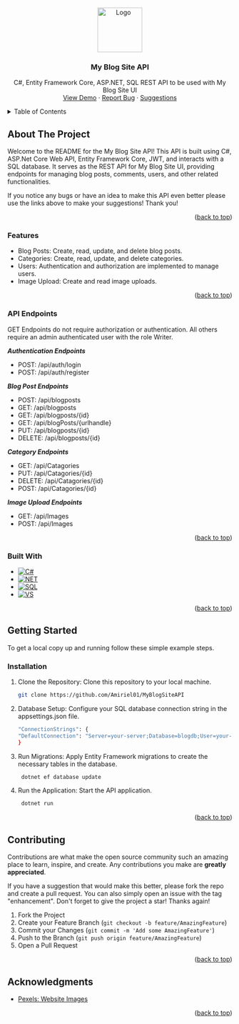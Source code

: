 <a name="readme-top"></a>

<br />
<div align="center">
  <img src="/READMEImages/logo.PNG" alt="Logo" width="100" height="100">
<h3 align="center">My Blog Site API</h3>

  <p align="center">
     C#, Entity Framework Core, ASP.NET, SQL REST API to be used with My Blog Site UI
    <br />
    <a href="https://blogsite-8fced.web.app/" target="_blank">View Demo</a>
    ·
    <a href="https://github.com/Amiriel01/BlogSiteUI/issues" target="_blank">Report Bug</a>
    ·
    <a href="https://github.com/Amiriel01/BlogSiteUI/issues" target="_blank">Suggestions</a>
  </p>
</div>

<details>
  <summary>Table of Contents</summary>
  <ol>
    <li>
      <a href="#about-the-project">About The Project</a>
      <ul>
        <li><a href="#features">Features</a></li>
      </ul>
      <ul>
        <li><a href="#api-endpoints">API Endpoints</a></li>
      </ul>
      <ul>
        <li><a href="#built-with">Built With</a></li>
      </ul>
    </li>
    <li>
      <a href="#getting-started">Getting Started</a>
      <ul>
        <li><a href="#installation">Installation</a></li>
      </ul>
    </li>
    <li><a href="#contributing">Contributing</a></li>
    <li><a href="#acknowledgments">Acknowledgments</a></li>
  </ol>
</details>

## About The Project

Welcome to the README for the My Blog Site API! This API is built using C#, ASP.Net Core Web API, Entity Framework Core, JWT, and interacts with a SQL database. It serves as the REST API for My Blog Site UI, providing endpoints for managing blog posts, comments, users, and other related functionalities.

If you notice any bugs or have an idea to make this API even better please use the links above to make your suggestions! Thank you!

<p align="right">(<a href="#readme-top">back to top</a>)</p>

### Features

* Blog Posts: Create, read, update, and delete blog posts.
* Categories: Create, read, update, and delete categories.
* Users: Authentication and authorization are implemented to manage users.
* Image Upload: Create and read image uploads.

<p align="right">(<a href="#readme-top">back to top</a>)</p>

### API Endpoints

GET Endpoints do not require authorization or authentication. All others require an admin authenticated user with the role Writer.

***Authentication Endpoints***

* POST: /api/auth/login
* POST: /api/auth/register

***Blog Post Endpoints***

* POST: /api/blogposts
* GET: /api/blogposts
* GET: /api/blogposts/{id}
* GET: /api/blogPosts/{urlhandle}
* PUT: /api/blogposts/{id}
* DELETE: /api/blogposts/{id}

***Category Endpoints***

* GET: /api/Catagories
* PUT: /api/Catagories/{id}
* DELETE: /api/Catagories/{id}
* POST: /api/Catagories/{id}

***Image Upload Endpoints***
* GET: /api/Images
* POST: /api/Images

<p align="right">(<a href="#readme-top">back to top</a>)</p>

### Built With

* [![C#][C#.io]][C#-url]
* [![NET][NET.io]][NET-url]
* [![SQL][SQL.io]][SQL-url]
* [![VS][VS.io]][VS-url]

<p align="right">(<a href="#readme-top">back to top</a>)</p>

## Getting Started

To get a local copy up and running follow these simple example steps.

### Installation

1. Clone the Repository: Clone this repository to your local machine.
   ```sh
   git clone https://github.com/Amiriel01/MyBlogSiteAPI
   ```
2. Database Setup: Configure your SQL database connection string in the appsettings.json file.
   ```sh
   "ConnectionStrings": {
   "DefaultConnection": "Server=your-server;Database=blogdb;User=your-username;Password=your-password;"
   }
   ```
3. Run Migrations: Apply Entity Framework migrations to create the necessary tables in the database.
   ```sh
    dotnet ef database update
   ```
4. Run the Application: Start the API application.
   ```sh
    dotnet run
   ```
   
<p align="right">(<a href="#readme-top">back to top</a>)</p>

## Contributing

Contributions are what make the open source community such an amazing place to learn, inspire, and create. Any contributions you make are **greatly appreciated**.

If you have a suggestion that would make this better, please fork the repo and create a pull request. You can also simply open an issue with the tag "enhancement".
Don't forget to give the project a star! Thanks again!

1. Fork the Project
2. Create your Feature Branch (`git checkout -b feature/AmazingFeature`)
3. Commit your Changes (`git commit -m 'Add some AmazingFeature'`)
4. Push to the Branch (`git push origin feature/AmazingFeature`)
5. Open a Pull Request

<p align="right">(<a href="#readme-top">back to top</a>)</p>

## Acknowledgments

* [Pexels: Website Images](https://www.pexels.com/)

<p align="right">(<a href="#readme-top">back to top</a>)</p>

[C#.io]: https://img.shields.io/badge/c%23-%23239120.svg?style=for-the-badge&logo=csharp&logoColor=white
[C#-url]: https://learn.microsoft.com/en-us/dotnet/csharp/
[NET.io]: https://img.shields.io/badge/.NET-5C2D91?style=for-the-badge&logo=.net&logoColor=white
[NET-url]: https://learn.microsoft.com/en-us/dotnet/
[JWT.io]: https://img.shields.io/badge/JWT-black?style=for-the-badge&logo=JSON%20web%20tokens
[JWT-url]: https://jwt.io/introduction
[SQL.io]: https://img.shields.io/badge/Microsoft%20SQL%20Server-CC2927?style=for-the-badge&logo=microsoft%20sql%20server&logoColor=white
[SQL-url]: https://www.microsoft.com/en-us/sql-server/sql-server-downloads
[VS.io]: https://img.shields.io/badge/Visual%20Studio-5C2D91.svg?style=for-the-badge&logo=visual-studio&logoColor=white
[VS-url]: https://visualstudio.microsoft.com/
